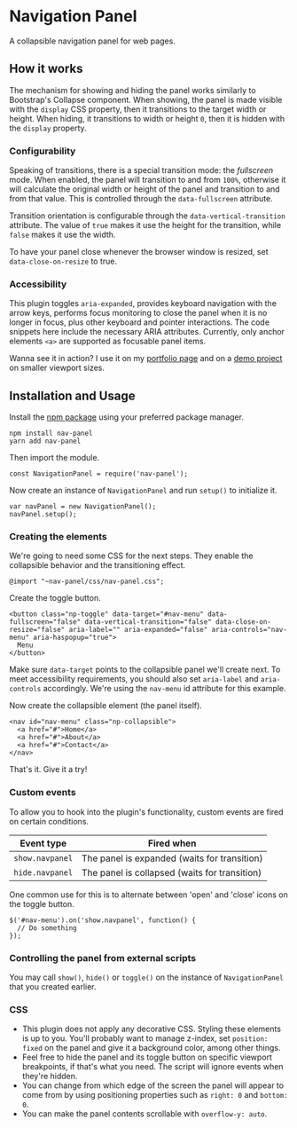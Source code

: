 # Navigation Panel
A collapsible navigation panel for web pages.

## How it works
The mechanism for showing and hiding the panel works similarly to Bootstrap's Collapse component. When showing, the panel is made visible with the `display` CSS property, then it transitions to the target width or height. When hiding, it transitions to width or height `0`, then it is hidden with the `display` property.

### Configurability
Speaking of transitions, there is a special transition mode: the _fullscreen_ mode. When enabled, the panel will transition to and from `100%`, otherwise it will calculate the original width or height of the panel and transition to and from that value. This is controlled through the `data-fullscreen` attribute.

Transition orientation is configurable through the `data-vertical-transition` attribute. The value of `true` makes it use the height for the transition, while `false` makes it use the width.

To have your panel close whenever the browser window is resized, set `data-close-on-resize` to true.

### Accessibility
This plugin toggles `aria-expanded`, provides keyboard navigation with the arrow keys, performs focus monitoring to close the panel when it is no longer in focus, plus other keyboard and pointer interactions. The code snippets here include the necessary ARIA attributes. Currently, only anchor elements `<a>` are supported as focusable panel items.

Wanna see it in action? I use it on my [portfolio page](https://dougsilva.me/) and on a [demo project](https://kabum.dougsilva.me/) on smaller viewport sizes.

## Installation and Usage
Install the [npm package](https://www.npmjs.com/package/nav-panel) using your preferred package manager.
```
npm install nav-panel
yarn add nav-panel
```

Then import the module.
```
const NavigationPanel = require('nav-panel');
```

Now create an instance of `NavigationPanel` and run `setup()` to initialize it.
```
var navPanel = new NavigationPanel();
navPanel.setup();
```

### Creating the elements
We're going to need some CSS for the next steps. They enable the collapsible behavior and the transitioning effect.
```
@import "~nav-panel/css/nav-panel.css";
```

Create the toggle button.
```
<button class="np-toggle" data-target="#nav-menu" data-fullscreen="false" data-vertical-transition="false" data-close-on-resize="false" aria-label="" aria-expanded="false" aria-controls="nav-menu" aria-haspopup="true">
  Menu
</button>
```
Make sure `data-target` points to the collapsible panel we'll create next. To meet accessibility requirements, you should also set `aria-label` and `aria-controls` accordingly. We're using the `nav-menu` id attribute for this example.

Now create the collapsible element (the panel itself).
```
<nav id="nav-menu" class="np-collapsible">
  <a href="#">Home</a>
  <a href="#">About</a>
  <a href="#">Contact</a>
</nav>
```

That's it. Give it a try!

### Custom events
To allow you to hook into the plugin's functionality, custom events are fired on certain conditions.

| Event type      | Fired when                                    |
| --------------- | --------------------------------------------- |
| `show.navpanel` | The panel is expanded (waits for transition)  |
| `hide.navpanel` | The panel is collapsed (waits for transition) |

One common use for this is to alternate between 'open' and 'close' icons on the toggle button.

```
$('#nav-menu').on('show.navpanel', function() {
  // Do something
});
```

### Controlling the panel from external scripts
You may call `show()`, `hide()` or `toggle()` on the instance of `NavigationPanel` that you created earlier.

### CSS
- This plugin does not apply any decorative CSS. Styling these elements is up to you. You'll probably want to manage z-index, set `position: fixed` on the panel and give it a background color, among other things.
- Feel free to hide the panel and its toggle button on specific viewport breakpoints, if that's what you need. The script will ignore events when they're hidden.
- You can change from which edge of the screen the panel will appear to come from by using positioning properties such as `right: 0` and `bottom: 0`.
- You can make the panel contents scrollable with `overflow-y: auto`.
